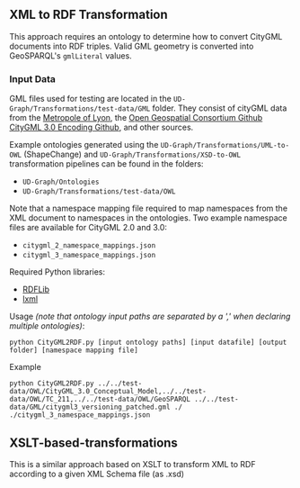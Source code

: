 ## XML to RDF Transformation
This approach requires an ontology to determine how to convert CityGML documents into RDF triples. Valid GML geometry is converted into GeoSPARQL's `gmlLiteral` values.

### Input Data
GML files used for testing are located in the `UD-Graph/Transformations/test-data/GML` folder. They consist of cityGML data from the [Metropole of Lyon](https://data.grandlyon.com/accueil), the [Open Geospatial Consortium Github CityGML 3.0 Encoding Github](https://github.com/opengeospatial/CityGML-3.0Encodings/tree/master/CityGML/Examples), and other sources.

Example ontologies generated using the `UD-Graph/Transformations/UML-to-OWL` (ShapeChange) and `UD-Graph/Transformations/XSD-to-OWL` transformation pipelines can be found in the folders:
* `UD-Graph/Ontologies`
* `UD-Graph/Transformations/test-data/OWL`

Note that a namespace mapping file required to map namespaces from the XML document to namespaces in the ontologies. Two example namespace files are available for CityGML 2.0 and 3.0:
* `citygml_2_namespace_mappings.json`
* `citygml_3_namespace_mappings.json`

Required Python libraries:
* [RDFLib](https://rdflib.readthedocs.io/)
* [lxml](https://lxml.de/)

Usage _(note that ontology input paths are separated by a ',' when declaring multiple ontologies)_:
```
python CityGML2RDF.py [input ontology paths] [input datafile] [output folder] [namespace mapping file]
```

Example 
```
python CityGML2RDF.py ../../test-data/OWL/CityGML_3.0_Conceptual_Model,../../test-data/OWL/TC_211,../../test-data/OWL/GeoSPARQL ../../test-data/GML/citygml3_versioning_patched.gml ./ ./citygml_3_namespace_mappings.json
```

## XSLT-based-transformations
This is a similar approach based on XSLT to transform XML to RDF according to a given XML Schema file (as .xsd)